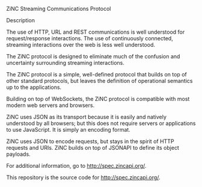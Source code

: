 ZiNC Streaming Communications Protocol

Description

The use of HTTP, URL and REST communications is well understood for request/response interactions. The use of continuously connected, streaming interactions over the web is less well understood.

The ZiNC protocol is designed to eliminate much of the confusion and uncertainty surrounding streaming interactions.

The ZiNC protocol is a simple, well-defined protocol that builds on top of other standard protocols, but leaves the definition of operational semantics up to the applications.

Building on top of WebSockets, the ZiNC protocol is compatible with most modern web servers and browsers.

ZiNC uses JSON as its transport because it is easily and natively understood by all browsers; but this does not require servers or applications to use JavaScript. It is simply an encoding format.

ZiNC uses JSON to encode requests, but stays in the spirit of HTTP requests and URIs. ZiNC builds on top of JSONAPI to define its object payloads.

For additional information, go to http://spec.zincapi.org/.

This repository is the source code for http://spec.zincapi.org/.
